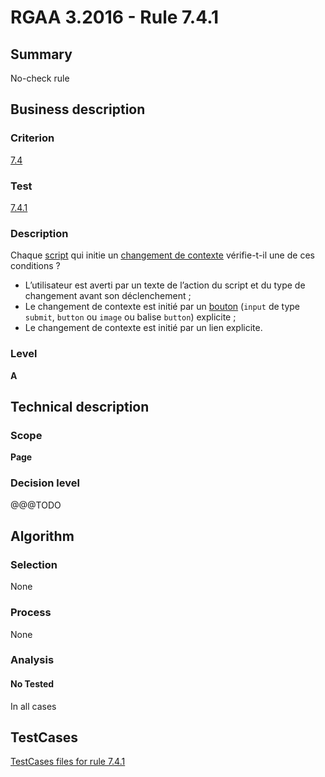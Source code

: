 # RGAA 3.2016 - Rule 7.4.1

## Summary
No-check rule


## Business description

### Criterion
[7.4](http://references.modernisation.gouv.fr/rgaa-accessibilite/criteres.html#crit-7-4)

### Test
[7.4.1](http://references.modernisation.gouv.fr/rgaa-accessibilite/criteres.html#test-7-4-1)

### Description
<div lang="fr">Chaque <a href="http://references.modernisation.gouv.fr/rgaa-accessibilite/glossaire.html#script">script</a> qui initie un <a href="http://references.modernisation.gouv.fr/rgaa-accessibilite/glossaire.html#changement-de-contexte">changement de contexte</a> v&#xE9;rifie-t-il une de ces conditions&nbsp;? <ul><li>L&#x2019;utilisateur est averti par un texte de l&#x2019;action du script et du type de changement avant son d&#xE9;clenchement&nbsp;;</li> <li>Le changement de contexte est initi&#xE9; par un <a href="http://references.modernisation.gouv.fr/rgaa-accessibilite/glossaire.html#bouton-formulaire">bouton</a> (<code lang="en">input</code> de type <code lang="en">submit</code>, <code lang="en">button</code> ou <code lang="en">image</code> ou balise <code lang="en">button</code>) explicite&nbsp;;</li> <li>Le changement de contexte est initi&#xE9; par un lien explicite.</li> </ul></div>

### Level
**A**


## Technical description

### Scope
**Page**

### Decision level
@@@TODO


## Algorithm

### Selection
None

### Process
None

### Analysis

#### No Tested
In all cases


##  TestCases

[TestCases files for rule 7.4.1](https://github.com/Asqatasun/Asqatasun/tree/RGAA_3.2016/rules/rules-rgaa3.2016/src/test/resources/testcases/rgaa32016/Rgaa32016Rule070401/)


